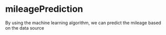 # mileagePrediction
By using the machine learning algorithm, we can predict the mileage based on the data source

